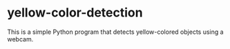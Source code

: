 # yellow-color-detection
This is a simple Python program that detects yellow-colored objects using a webcam.
